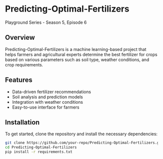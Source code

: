 # Predicting-Optimal-Fertilizers
Playground Series - Season 5, Episode 6


## Overview
Predicting-Optimal-Fertilizers is a machine learning-based project that helps farmers and agricultural experts determine the best fertilizer for crops based on various parameters such as soil type, weather conditions, and crop requirements.

## Features
- Data-driven fertilizer recommendations
- Soil analysis and prediction models
- Integration with weather conditions
- Easy-to-use interface for farmers

## Installation
To get started, clone the repository and install the necessary dependencies:

```sh
git clone https://github.com/your-repo/Predicting-Optimal-Fertilizers.git
cd Predicting-Optimal-Fertilizers
pip install -r requirements.txt

